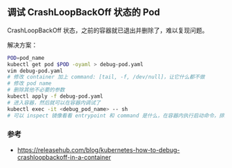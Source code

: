 ## 调试 CrashLoopBackOff 状态的 Pod

CrashLoopBackOff 状态，之前的容器就已退出并删除了，难以复现问题。

解决方案：

```sh
POD=pod_name
kubectl get pod $POD -oyaml > debug-pod.yaml
vim debug-pod.yaml
# 修改 container 加上 command: [tail, -f, /dev/null]，让它什么都不做
# 修改 pod name
# 删除其他不必要的参数
kubectl apply -f debug-pod.yaml
# 进入容器，然后就可以在容器内调试了
kubectl exec -it <debug_pod_name> -- sh
# 可以 inspect 镜像看看 entrypoint 和 command 是什么，在容器内执行启动命令，排查启动失败的原因
```

### 参考

- https://releasehub.com/blog/kubernetes-how-to-debug-crashloopbackoff-in-a-container
